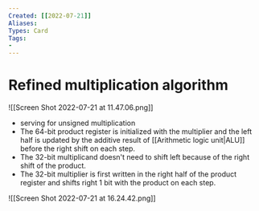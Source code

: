 ```yaml
---
Created: [[2022-07-21]]
Aliases: 
Types: Card
Tags: 
- 
---
```

# Refined multiplication algorithm
![[Screen Shot 2022-07-21 at 11.47.06.png]]
- serving for unsigned multiplication
- The 64-bit product register is initialized with the multiplier and the left half is updated by the additive result of [[Arithmetic logic unit|ALU]] before the right shift on each step. 
- The 32-bit multiplicand doesn't need to shift left because of the right shift of the product. 
- The 32-bit multiplier is first written in the right half of the product register and shifts right 1 bit with the product on each step. 

![[Screen Shot 2022-07-21 at 16.24.42.png]]